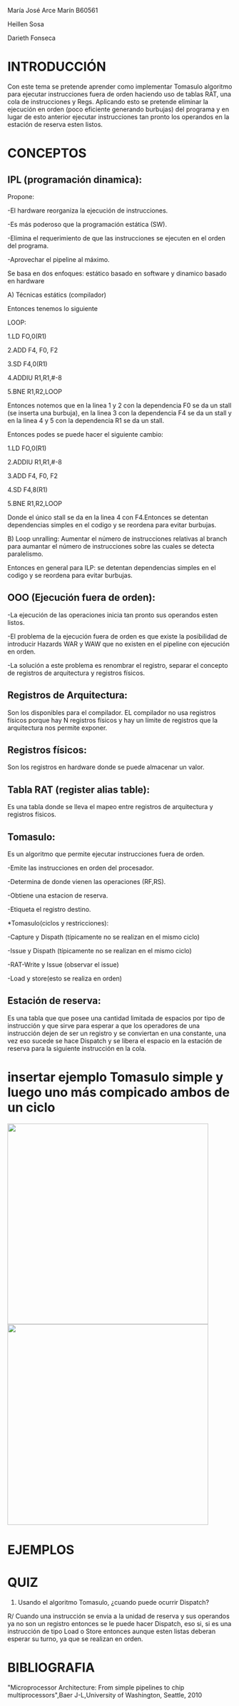María José Arce Marín
B60561

Heillen Sosa

Darieth Fonseca

# INTRODUCCIÓN
Con este tema se pretende aprender como implementar Tomasulo algoritmo para ejecutar instrucciones fuera de orden haciendo uso de tablas RAT, una cola de instrucciones y Regs. Aplicando esto se pretende eliminar la ejecución en orden (poco eficiente generando burbujas) del programa y en lugar de esto anterior ejecutar instrucciones tan pronto los operandos en la estación de reserva esten listos.


# CONCEPTOS 

## IPL (programación dinamica):

Propone:

-El hardware reorganiza la ejecución de instrucciones.

-Es más poderoso que la programación estática (SW).

-Elimina el requerimiento de que las instrucciones se ejecuten en el orden del programa.

-Aprovechar el pipeline al máximo.

Se basa en dos enfoques: estático basado en software y dinamico basado en hardware

A) Técnicas estátics (compilador)

Entonces tenemos lo siguiente

LOOP:

1.LD FO,0(R1)

2.ADD F4, F0, F2

3.SD F4,0(R1)

4.ADDIU R1,R1,#-8

5.BNE R1,R2,LOOP

Entonces notemos que en la linea 1 y 2 con la dependencia F0 se da un stall (se inserta una burbuja), en la linea 3 con la dependencia  F4 se da un stall y en la linea 4 y 5 con la dependencia R1 se da un stall.

Entonces podes se puede hacer el siguiente cambio:

1.LD FO,0(R1)

2.ADDIU R1,R1,#-8

3.ADD F4, F0, F2

4.SD F4,8(R1)

5.BNE R1,R2,LOOP

Donde el único stall se da en la linea 4 con F4.Entonces se detentan dependencias simples en el codigo y se reordena para evitar burbujas.

B) Loop unralling: Aumentar el número de instrucciones relativas al branch para aumantar el número de instrucciones sobre las cuales se detecta paralelismo.

Entonces en general para ILP: se detentan dependencias simples en el codigo y se reordena para evitar burbujas.

## OOO (Ejecución fuera de orden):

-La ejecución de las operaciones inicia tan pronto sus operandos esten listos.

-El problema de la ejecución fuera de orden es que existe la posibilidad de introducir Hazards WAR y WAW que no existen en el pipeline con ejecución en orden.

-La solución a este problema es renombrar el registro, separar el concepto de registros de arquitectura y registros físicos.

## Registros de Arquitectura:

Son los disponibles para el compilador. EL compilador no usa registros físicos porque hay N registros físicos y hay un límite de registros que la arquitectura nos permite exponer.

## Registros físicos:

Son los registros en hardware donde se puede almacenar un valor.

## Tabla RAT (register alias table):

Es una tabla donde se lleva el mapeo entre registros de arquitectura y registros físicos.

## Tomasulo:

Es un algoritmo que permite ejecutar instrucciones fuera de orden.

-Emite las instrucciones en orden del procesador.

-Determina de donde vienen las operaciones (RF,RS).

-Obtiene una estacion de reserva.

-Etiqueta el registro destino.

*Tomasulo(ciclos y restricciones):

-Capture y Dispath (típicamente no se realizan en el mismo ciclo)

-Issue y Dispath (típicamente no se realizan en el mismo ciclo)

-RAT-Write y Issue (observar el issue)

-Load y store(esto se realiza en orden)

## Estación de reserva:

Es una tabla que que posee una cantidad limitada de espacios por tipo de instrucción y que sirve para esperar a que los operadores de una instrucción dejen de ser un registro y se conviertan en una constante, una vez eso sucede se hace Dispatch y se libera el espacio en la estación de reserva para la siguiente instrucción en la cola.

# insertar ejemplo Tomasulo simple y luego uno más compicado ambos de un ciclo

<img src="../master/graf1.png" width ="450">

<img src="../master/graf2.png" width ="450">

# EJEMPLOS
# QUIZ
1. Usando el algoritmo Tomasulo, ¿cuando puede ocurrir Dispatch?

R/ Cuando una instrucción se envia a la unidad de reserva y sus operandos ya no son un registro entonces se le puede hacer Dispatch, eso si, si es una instrucción de tipo Load o Store entonces aunque esten listas deberan esperar su turno, ya que se realizan en orden.


# BIBLIOGRAFIA

"Microprocessor Architecture: From simple pipelines to chip multiprocessors",Baer J-L,University of Washington, Seattle, 2010

